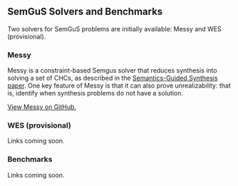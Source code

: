 
## SemGuS Solvers and Benchmarks

Two solvers for SemGuS problems are initially available: Messy and WES (provisional).

### Messy

Messy is a constraint-based Semgus solver that reduces synthesis into solving a set of CHCs, as described in the [Semantics-Guided Synthesis paper](https://dl.acm.org/doi/abs/10.1145/3434311). One key feature of Messy is that it can also prove unrealizability: that is, identify when synthesis problems do not have a solution.


[View Messy on GitHub.](https://github.com/kjw227/Messy-Release)

### WES (provisional)

Links coming soon.


### Benchmarks

Links coming soon.

